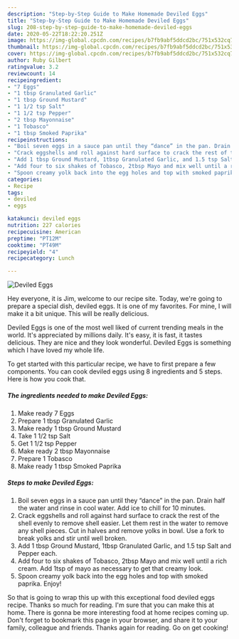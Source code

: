 ```yaml
---
description: "Step-by-Step Guide to Make Homemade Deviled Eggs"
title: "Step-by-Step Guide to Make Homemade Deviled Eggs"
slug: 208-step-by-step-guide-to-make-homemade-deviled-eggs
date: 2020-05-22T18:22:20.251Z
image: https://img-global.cpcdn.com/recipes/b7fb9abf5ddcd2bc/751x532cq70/deviled-eggs-recipe-main-photo.jpg
thumbnail: https://img-global.cpcdn.com/recipes/b7fb9abf5ddcd2bc/751x532cq70/deviled-eggs-recipe-main-photo.jpg
cover: https://img-global.cpcdn.com/recipes/b7fb9abf5ddcd2bc/751x532cq70/deviled-eggs-recipe-main-photo.jpg
author: Ruby Gilbert
ratingvalue: 3.2
reviewcount: 14
recipeingredient:
- "7 Eggs"
- "1 tbsp Granulated Garlic"
- "1 tbsp Ground Mustard"
- "1 1/2 tsp Salt"
- "1 1/2 tsp Pepper"
- "2 tbsp Mayonnaise"
- "1 Tobasco"
- "1 tbsp Smoked Paprika"
recipeinstructions:
- "Boil seven eggs in a sauce pan until they “dance” in the pan. Drain half the water and rinse in cool water. Add ice to chill for 10 minutes."
- "Crack eggshells and roll against hard surface to crack the rest of the shell evenly to remove shell easier. Let them rest in the water to remove any shell pieces. Cut in halves and remove yolks in bowl. Use a fork to break yolks and stir until well broken."
- "Add 1 tbsp Ground Mustard, 1tbsp Granulated Garlic, and 1.5 tsp Salt and Pepper each."
- "Add four to six shakes of Tobasco, 2tbsp Mayo and mix well until a rich cream. Add 1tsp of mayo as necessary to get that creamy look."
- "Spoon creamy yolk back into the egg holes and top with smoked paprika. Enjoy!"
categories:
- Recipe
tags:
- deviled
- eggs

katakunci: deviled eggs 
nutrition: 227 calories
recipecuisine: American
preptime: "PT12M"
cooktime: "PT49M"
recipeyield: "4"
recipecategory: Lunch

---
```



![Deviled Eggs](https://img-global.cpcdn.com/recipes/b7fb9abf5ddcd2bc/751x532cq70/deviled-eggs-recipe-main-photo.jpg)

Hey everyone, it is Jim, welcome to our recipe site. Today, we're going to prepare a special dish, deviled eggs. It is one of my favorites. For mine, I will make it a bit unique. This will be really delicious.

Deviled Eggs is one of the most well liked of current trending meals in the world. It's appreciated by millions daily. It's easy, it is fast, it tastes delicious. They are nice and they look wonderful. Deviled Eggs is something which I have loved my whole life.




To get started with this particular recipe, we have to first prepare a few components. You can cook deviled eggs using 8 ingredients and 5 steps. Here is how you cook that.

<!--inarticleads1-->

##### The ingredients needed to make Deviled Eggs:

1. Make ready 7 Eggs
1. Prepare 1 tbsp Granulated Garlic
1. Make ready 1 tbsp Ground Mustard
1. Take 1 1/2 tsp Salt
1. Get 1 1/2 tsp Pepper
1. Make ready 2 tbsp Mayonnaise
1. Prepare 1 Tobasco
1. Make ready 1 tbsp Smoked Paprika




<!--inarticleads2-->

##### Steps to make Deviled Eggs:

1. Boil seven eggs in a sauce pan until they “dance” in the pan. Drain half the water and rinse in cool water. Add ice to chill for 10 minutes.
1. Crack eggshells and roll against hard surface to crack the rest of the shell evenly to remove shell easier. Let them rest in the water to remove any shell pieces. Cut in halves and remove yolks in bowl. Use a fork to break yolks and stir until well broken.
1. Add 1 tbsp Ground Mustard, 1tbsp Granulated Garlic, and 1.5 tsp Salt and Pepper each.
1. Add four to six shakes of Tobasco, 2tbsp Mayo and mix well until a rich cream. Add 1tsp of mayo as necessary to get that creamy look.
1. Spoon creamy yolk back into the egg holes and top with smoked paprika. Enjoy!




So that is going to wrap this up with this exceptional food deviled eggs recipe. Thanks so much for reading. I'm sure that you can make this at home. There is gonna be more interesting food at home recipes coming up. Don't forget to bookmark this page in your browser, and share it to your family, colleague and friends. Thanks again for reading. Go on get cooking!
